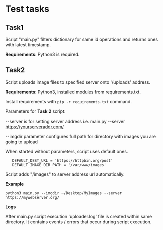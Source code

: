 # Test tasks

## Task1

Script "main.py" filters dictionary for same id operations and returns ones with latest timestamp.

**Requirements**: Python3 is required. 

## Task2
Script uploads image files to specified server onto '/uploads' address.

**Requirements**: Python3, installed modules from requirements.txt.

Install requirements with `pip -r requirements.txt` command.

Parameters for **Task 2** script:

--server is for setting server address i.e. 
main.py --server https://yourserveraddr.com/

--imgdir parameter configures full path for directory with images you are going to upload

When started without parameters, script uses default ones. 

       DEFAULT_DEST_URL = 'https://httpbin.org/post'
       DEFAULT_IMAGE_DIR_PATH = '/var/www/images'

Script adds "/images" to server address url automatically. 

**Example**

    python3 main.py --imgdir ~/Desktop/MyImages --server https://mywebserver.org/

**Logs**

After main.py script execution 'uploader.log' file is created within same directory. It contains events / errors that occur during script execution.
